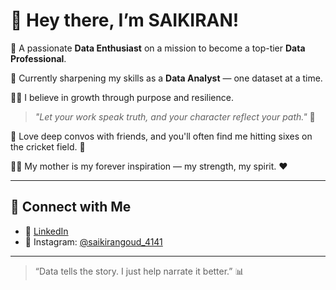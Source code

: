 # 👋 Hey there, I’m **SAIKIRAN**!

🎯 A passionate **Data Enthusiast** on a mission to become a top-tier **Data Professional**.

🌱 Currently sharpening my skills as a **Data Analyst** — one dataset at a time.

🧘‍♂️ I believe in growth through purpose and resilience.  
> *"Let your work speak truth, and your character reflect your path."* 🌟

💬 Love deep convos with friends, and you'll often find me hitting sixes on the cricket field. 🏏

👩‍👦 My mother is my forever inspiration — my strength, my spirit. ❤️

---

## 🔗 Connect with Me
- 💼 [LinkedIn](https://www.linkedin.com/in/saikiran-suddala-623392206)
- 📸 Instagram: [@saikirangoud_4141](https://www.instagram.com/saikirangoud_4141)

---

> “Data tells the story. I just help narrate it better.” 📊
